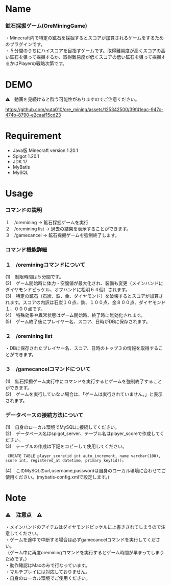 # Name
<h3>鉱石採掘ゲーム(OreMiningGame)</h2>

・Minecraft内で特定の鉱石を採掘するとスコアが加算されるゲームをするためのプラグインです。</br>
・５分間のうちにハイスコアを目指すゲームです。取得難易度が高くスコアの高い鉱石を狙って採掘するか、取得難易度が低くスコアの低い鉱石を狙って採掘するかはPlayerの戦略次第です。

# DEMO
⚠️　動画を見続けると酔う可能性がありますのでご注意ください。

https://github.com/yuta010/ore_mining/assets/125342500/39f41eac-947c-474b-8790-e2caaf15cd23

# Requirement
* Java版 Minecraft version 1.20.1
* Spigot 1.20.1
* JDK 17
* MyBatis
* MySQL

# Usage
<h3>コマンドの説明</h3>
１　/oremining -> 鉱石採掘ゲームを実行</br>
２　/oremining list -> 過去の結果を表示することができます。</br>
３　/gamecancel -> 鉱石採掘ゲームを強制終了します。</br>

<h3>コマンド機能詳細</h3>
<h3>１　/oreminingコマンドについて</h3>
(1)　制限時間は５分間です。</br>
(2)　ゲーム開始時に体力・空腹値が最大化され、装備も変更（メインハンドにダイヤモンドピッケル、オフハンドに松明６４個）されます。</br>
(3)　特定の鉱石（石炭、鉄、金、ダイヤモンド）を破壊するとスコアが加算されます。スコアの内訳は石炭１０点、鉄、１００点、金８００点、ダイヤモンド１，０００点です。</br>
(4)　特殊効果や異常状態はゲーム開始時、終了時に無効化されます。</br>
(5)　ゲーム終了後にプレイヤー名、スコア、日時がDBに保存されます。

<h3>２　/oremining list</h3>
・DBに保存されたプレイヤー名、スコア、日時のトップ３の情報を取得することができます。

<h3>３　/gamecancelコマンドについて</h3>
(1)　鉱石採掘ゲーム実行中にコマンドを実行するとゲームを強制終了することができます。</br>
(2)　ゲームを実行していない場合は、「ゲームは実行されていません。」と表示されます。

<h3>データベースの接続方法について</h3>
(1)　自身のローカル環境でMySQLに接続してください。</br>
(2)　データベース名はspigot_server、テーブル名はplayer_scoreで作成してください。</br>
(3)　テーブルの作成は下記をコピーして使用してください。</br>

```:mysql
 CREATE TABLE player_score(id int auto_increment, name varchar(100), score int, registered_at datetime, primary key(id));
```

(4)　このMySQLのurl,username,passwordは自身のローカル環境に合わせてご使用ください。(mybatis-config.xmlで設定します。)
# Note
<h3>⚠️　注意点　⚠️</h3>
・メインハンドのアイテムはダイヤモンドピッケルに上書きされてしまうので注意してください。</br>
・ゲームを途中で中断する場合は必ずgamecancelコマンドを実行してください。</br>
（ゲーム中に再度oreminingコマンドを実行するとゲーム時間が早まってしまうためです。）</br>
・動作確認はMacのみで行なっています。</br>
・マルチプレイには対応しておりません。</br>
・自身のローカル環境でご使用ください。</br>
